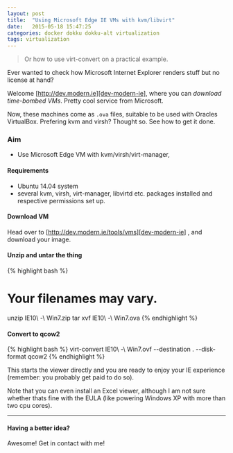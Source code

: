 ```yaml
---
layout: post
title:  "Using Microsoft Edge IE VMs with kvm/libvirt"
date:   2015-05-18 15:47:25
categories: docker dokku dokku-alt virtualization
tags: virtualization
---
```


> Or how to use virt-convert on a practical example.

Ever wanted to check how Microsoft Internet Explorer renders stuff but no license at hand?

Welcome [http://dev.modern.ie][dev-modern-ie], where you can *download time-bombed VMs*.  Pretty cool service from Microsoft.

Now, these machines come as `.ova` files, suitable to be used with Oracles VirtualBox.  Prefering kvm and virsh?  Thought so.  See how to get it done.

### Aim

* Use Microsoft Edge VM with kvm/virsh/virt-manager,

#### Requirements

* Ubuntu 14.04 system
* several kvm, virsh, virt-manager, libvirtd etc. packages installed and respective permissions set up.

#### Download VM

Head over to [http://dev.modern.ie/tools/vms][dev-modern-ie] , and download your image.

#### Unzip and untar the thing

{% highlight bash %}
# Your filenames may vary.
unzip IE10\ -\ Win7.zip
tar xvf IE10\ -\ Win7.ova
{% endhighlight %}

#### Convert to qcow2

{% highlight bash %}
virt-convert IE10\ -\ Win7.ovf  --destination . --disk-format qcow2
{% endhighlight %}

This starts the viewer directly and you are ready to enjoy your IE experience (remember: you probably get paid to do so).

Note that you can even install an Excel viewer, although I am not sure whether thats fine with the EULA (like powering Windows XP with more than two cpu cores).

---

#### Having a better idea?

Awesome!  Get in contact with me!

[dev-modern-ie]:  http://dev.modern.ie/tools/vms
